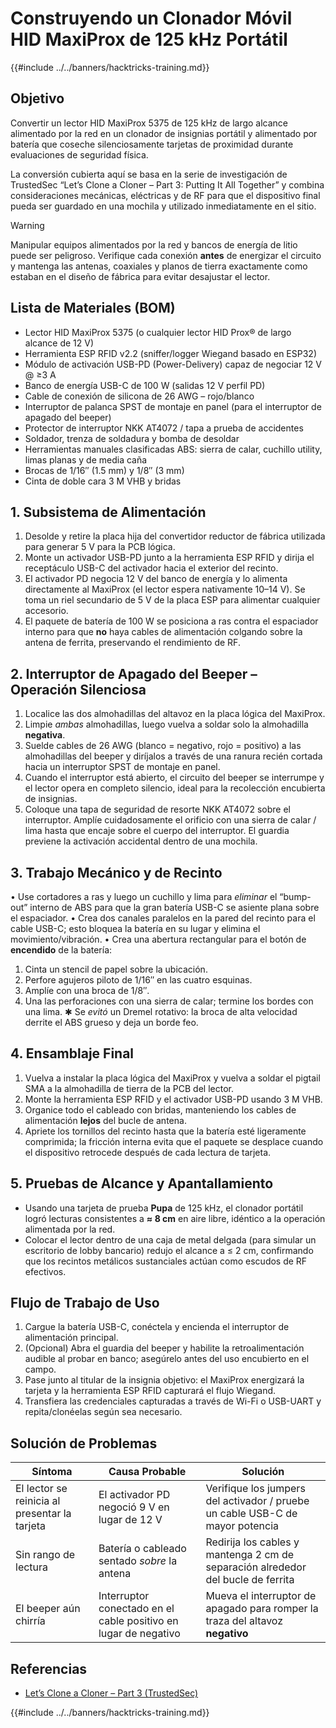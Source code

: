 # Construyendo un Clonador Móvil HID MaxiProx de 125 kHz Portátil

{{#include ../../banners/hacktricks-training.md}}

## Objetivo
Convertir un lector HID MaxiProx 5375 de 125 kHz de largo alcance alimentado por la red en un clonador de insignias portátil y alimentado por batería que coseche silenciosamente tarjetas de proximidad durante evaluaciones de seguridad física.

La conversión cubierta aquí se basa en la serie de investigación de TrustedSec “Let’s Clone a Cloner – Part 3: Putting It All Together” y combina consideraciones mecánicas, eléctricas y de RF para que el dispositivo final pueda ser guardado en una mochila y utilizado inmediatamente en el sitio.

> [!warning]
> Manipular equipos alimentados por la red y bancos de energía de litio puede ser peligroso. Verifique cada conexión **antes** de energizar el circuito y mantenga las antenas, coaxiales y planos de tierra exactamente como estaban en el diseño de fábrica para evitar desajustar el lector.

## Lista de Materiales (BOM)

* Lector HID MaxiProx 5375 (o cualquier lector HID Prox® de largo alcance de 12 V)
* Herramienta ESP RFID v2.2 (sniffer/logger Wiegand basado en ESP32)
* Módulo de activación USB-PD (Power-Delivery) capaz de negociar 12 V @ ≥3 A
* Banco de energía USB-C de 100 W (salidas 12 V perfil PD)
* Cable de conexión de silicona de 26 AWG – rojo/blanco
* Interruptor de palanca SPST de montaje en panel (para el interruptor de apagado del beeper)
* Protector de interruptor NKK AT4072 / tapa a prueba de accidentes
* Soldador, trenza de soldadura y bomba de desoldar
* Herramientas manuales clasificadas ABS: sierra de calar, cuchillo utility, limas planas y de media caña
* Brocas de 1/16″ (1.5 mm) y 1/8″ (3 mm)
* Cinta de doble cara 3 M VHB y bridas

## 1. Subsistema de Alimentación

1. Desolde y retire la placa hija del convertidor reductor de fábrica utilizada para generar 5 V para la PCB lógica.
2. Monte un activador USB-PD junto a la herramienta ESP RFID y dirija el receptáculo USB-C del activador hacia el exterior del recinto.
3. El activador PD negocia 12 V del banco de energía y lo alimenta directamente al MaxiProx (el lector espera nativamente 10–14 V). Se toma un riel secundario de 5 V de la placa ESP para alimentar cualquier accesorio.
4. El paquete de batería de 100 W se posiciona a ras contra el espaciador interno para que **no** haya cables de alimentación colgando sobre la antena de ferrita, preservando el rendimiento de RF.

## 2. Interruptor de Apagado del Beeper – Operación Silenciosa

1. Localice las dos almohadillas del altavoz en la placa lógica del MaxiProx.
2. Limpie *ambas* almohadillas, luego vuelva a soldar solo la almohadilla **negativa**.
3. Suelde cables de 26 AWG (blanco = negativo, rojo = positivo) a las almohadillas del beeper y diríjalos a través de una ranura recién cortada hacia un interruptor SPST de montaje en panel.
4. Cuando el interruptor está abierto, el circuito del beeper se interrumpe y el lector opera en completo silencio, ideal para la recolección encubierta de insignias.
5. Coloque una tapa de seguridad de resorte NKK AT4072 sobre el interruptor. Amplíe cuidadosamente el orificio con una sierra de calar / lima hasta que encaje sobre el cuerpo del interruptor. El guardia previene la activación accidental dentro de una mochila.

## 3. Trabajo Mecánico y de Recinto

• Use cortadores a ras y luego un cuchillo y lima para *eliminar* el “bump-out” interno de ABS para que la gran batería USB-C se asiente plana sobre el espaciador.
• Crea dos canales paralelos en la pared del recinto para el cable USB-C; esto bloquea la batería en su lugar y elimina el movimiento/vibración.
• Crea una abertura rectangular para el botón de **encendido** de la batería:
1. Cinta un stencil de papel sobre la ubicación.
2. Perfore agujeros piloto de 1/16″ en las cuatro esquinas.
3. Amplíe con una broca de 1/8″.
4. Una las perforaciones con una sierra de calar; termine los bordes con una lima.
✱ Se *evitó* un Dremel rotativo: la broca de alta velocidad derrite el ABS grueso y deja un borde feo.

## 4. Ensamblaje Final

1. Vuelva a instalar la placa lógica del MaxiProx y vuelva a soldar el pigtail SMA a la almohadilla de tierra de la PCB del lector.
2. Monte la herramienta ESP RFID y el activador USB-PD usando 3 M VHB.
3. Organice todo el cableado con bridas, manteniendo los cables de alimentación **lejos** del bucle de antena.
4. Apriete los tornillos del recinto hasta que la batería esté ligeramente comprimida; la fricción interna evita que el paquete se desplace cuando el dispositivo retrocede después de cada lectura de tarjeta.

## 5. Pruebas de Alcance y Apantallamiento

* Usando una tarjeta de prueba **Pupa** de 125 kHz, el clonador portátil logró lecturas consistentes a **≈ 8 cm** en aire libre, idéntico a la operación alimentada por la red.
* Colocar el lector dentro de una caja de metal delgada (para simular un escritorio de lobby bancario) redujo el alcance a ≤ 2 cm, confirmando que los recintos metálicos sustanciales actúan como escudos de RF efectivos.

## Flujo de Trabajo de Uso

1. Cargue la batería USB-C, conéctela y encienda el interruptor de alimentación principal.
2. (Opcional) Abra el guardia del beeper y habilite la retroalimentación audible al probar en banco; asegúrelo antes del uso encubierto en el campo.
3. Pase junto al titular de la insignia objetivo: el MaxiProx energizará la tarjeta y la herramienta ESP RFID capturará el flujo Wiegand.
4. Transfiera las credenciales capturadas a través de Wi-Fi o USB-UART y repita/clonéelas según sea necesario.

## Solución de Problemas

| Síntoma | Causa Probable | Solución |
|---------|----------------|----------|
| El lector se reinicia al presentar la tarjeta | El activador PD negoció 9 V en lugar de 12 V | Verifique los jumpers del activador / pruebe un cable USB-C de mayor potencia |
| Sin rango de lectura | Batería o cableado sentado *sobre* la antena | Redirija los cables y mantenga 2 cm de separación alrededor del bucle de ferrita |
| El beeper aún chirría | Interruptor conectado en el cable positivo en lugar de negativo | Mueva el interruptor de apagado para romper la traza del altavoz **negativo** |

## Referencias

- [Let’s Clone a Cloner – Part 3 (TrustedSec)](https://trustedsec.com/blog/lets-clone-a-cloner-part-3-putting-it-all-together)

{{#include ../../banners/hacktricks-training.md}}
